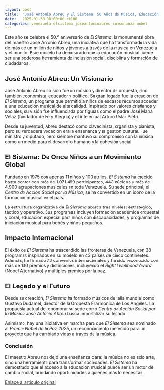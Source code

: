 ```yaml
---
layout: post
title:  "José Antonio Abreu y El Sistema: 50 Años de Música, Educación y Transformación Social"
date:   2025-01-30 08:00:00 +0100
categories: venezuela elsistema joseantonioabreu consonanza nobel
---
```


Este año se celebra el 50.º aniversario de *El Sistema*, la monumental obra del maestro José Antonio Abreu, una iniciativa que ha transformado la vida de más de un millón de niños y jóvenes a través de la música en Venezuela y el mundo. Este modelo ha demostrado que la educación musical puede ser una poderosa herramienta de inclusión social, disciplina y formación de ciudadanos.

## **José Antonio Abreu: Un Visionario**
José Antonio Abreu no solo fue un músico y director de orquesta, sino también economista, educador y político. Su gran legado fue la creación de *El Sistema*, un programa que permitió a niños de escasos recursos acceder a una educación musical de alta calidad. Inspirado por valores cristianos y sociales, su visión fue influenciada por figuras como el padre José María Vélaz (fundador de Fe y Alegría) y el intelectual Arturo Uslar Pietri.

Desde su juventud, Abreu destacó como clavecinista, organista y pianista, pero su verdadera vocación era la enseñanza y la gestión cultural. Fue ministro y diputado, pero siempre mantuvo su compromiso con la música como un medio para el desarrollo humano y la cohesión social.

## **El Sistema: De Once Niños a un Movimiento Global**
Fundado en 1975 con apenas 11 niños y 100 atriles, *El Sistema* ha crecido hasta contar con más de 1.071.489 participantes, 443 núcleos y más de 4.900 agrupaciones musicales en toda Venezuela. Su sede principal, el *Centro de Acción Social por la Música*, se ha convertido en un ícono de la formación musical en el país.

La estructura organizativa de *El Sistema* abarca tres niveles: estratégico, táctico y operativo. Sus programas incluyen formación académica orquestal y coral, educación especial para niños con discapacidades, y programas de iniciación musical para bebés y niños pequeños.

## **Impacto Internacional**
El éxito de *El Sistema* ha trascendido las fronteras de Venezuela, con 38 programas inspirados en su modelo en 43 países de cinco continentes. Además, ha firmado 73 convenios internacionales y ha sido reconocido con más de 130 premios y distinciones, incluyendo el *Right Livelihood Award* (Nobel Alternativo) y múltiples premios por la paz.

## **El Legado y el Futuro**
Desde su creación, *El Sistema* ha formado músicos de talla mundial como Gustavo Dudamel, director de la Orquesta Filarmónica de Los Ángeles. La propuesta actual de renombrar su sede como *Centro de Acción Social por la Música José Antonio Abreu* busca inmortalizar su legado.

Asimismo, hay una iniciativa en marcha para que *El Sistema* sea nominado al *Premio Nobel de la Paz 2025*, un reconocimiento merecido para un proyecto que ha cambiado vidas a través de la música.

### **Conclusión**
El maestro Abreu nos dejó una enseñanza clara: la música no es solo arte, sino una herramienta para transformar sociedades. *El Sistema* ha demostrado que el acceso a la educación musical puede ser un motor de cambio social, brindando oportunidades a quienes más lo necesitan.

[Enlace al artículo original](/assets/files/2025.01.19-Papel-Literario.pdf)
